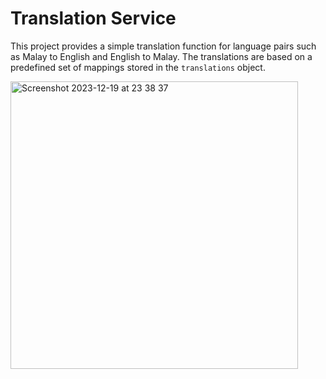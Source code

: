 # Translation Service

This project provides a simple translation function for language pairs such as Malay to English and English to Malay. The translations are based on a predefined set of mappings stored in the `translations` object.

<img width="460" alt="Screenshot 2023-12-19 at 23 38 37" src="https://github.com/gusche85/translator/assets/149746619/d3869606-55fd-457b-9732-62bb04e47536">
